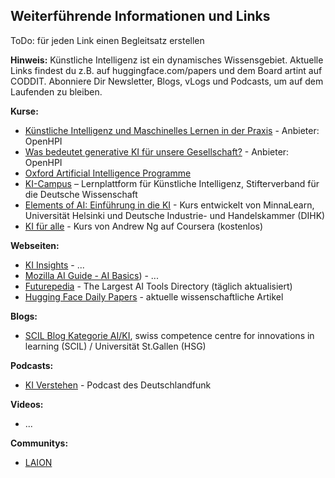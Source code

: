 ## Weiterführende Informationen und Links

ToDo: für jeden Link einen Begleitsatz erstellen

**Hinweis:** Künstliche Intelligenz ist ein dynamisches Wissensgebiet. Aktuelle Links findest du z.B. auf huggingface.com/papers und dem Board artint auf CODDIT. Abonniere Dir Newsletter, Blogs, vLogs und Podcasts, um auf dem Laufenden zu bleiben.

**Kurse:**

- [Künstliche Intelligenz und Maschinelles Lernen in der Praxis](https://open.hpi.de/courses/kipraxis2021) - Anbieter: OpenHPI
- [Was bedeutet generative KI für unsere Gesellschaft?](https://open.hpi.de/courses/kizukunft2023) - Anbieter: OpenHPI
- [Oxford Artificial Intelligence Programme](https://www.sbs.ox.ac.uk/programmes/executive-education/online-programmes/oxford-artificial-intelligence-programme)
- [KI-Campus](https://www.ki-campus.org) – Lernplattform für Künstliche Intelligenz, Stifterverband für die Deutsche Wissenschaft
- [Elements of AI: Einführung in die KI](https://course.elementsofai.com/de/) - Kurs entwickelt von MinnaLearn, 
  Universität Helsinki und Deutsche Industrie- und Handelskammer (DIHK)
- [KI für alle](https://www.coursera.org/learn/ai-for-everyone-de) - Kurs von Andrew Ng auf Coursera (kostenlos)

**Webseiten:**

- [KI Insights](https://www.ki-insights.com/) - ...
- [Mozilla AI Guide - AI Basics](https://ai-guide.future.mozilla.org/content/ai-basics/)) - ...
- [Futurepedia](https://www.futurepedia.io/) - The Largest AI Tools Directory (täglich aktualisiert)
- [Hugging Face Daily Papers](https://huggingface.co/papers) - aktuelle wissenschaftliche Artikel

**Blogs:**

- [SCIL Blog Kategorie AI/KI](https://www.scil.ch/tag/ai-ki/), swiss competence centre for innovations in learning (SCIL) / Universität St.Gallen (HSG)

**Podcasts:**

- [KI Verstehen](https://www.deutschlandfunk.de/ki-verstehen-102.html) - Podcast des Deutschlandfunk

**Videos:**

- ...

**Communitys:**

- [LAION](https://laion.ai)
